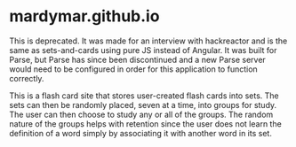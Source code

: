 # mardymar.github.io

This is deprecated. It was made for an interview with hackreactor and is the same as sets-and-cards using pure JS instead of Angular. It was built for Parse, but Parse has since been discontinued and a new Parse server would need to be configured in order for this application to function correctly.


This is a flash card site that stores user-created flash cards into sets. The sets can then be randomly placed, seven at a time, into groups for study. The user can then choose to study any or all of the groups. The random nature of the groups helps with retention since the user does not learn the definition of a word simply by associating it with another word in its set.
